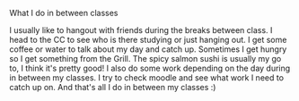 What I do in between classes

I usually like to hangout with friends during the breaks between class.
I head to the CC to see who is there studying or just hanging out.
I get some coffee or water to talk about my day and catch up.
Sometimes I get hungry so I get something from the Grill.
The spicy salmon sushi is usually my go to, I think it's pretty good!
I also do some work depending on the day during in between my classes.
I try to check moodle and see what work I need to catch up on. 
And that's all I do in between my classes :)